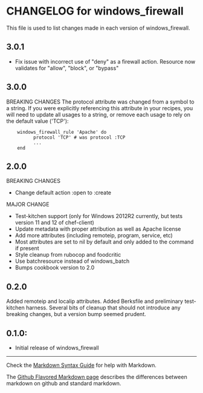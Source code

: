 # CHANGELOG for windows_firewall

This file is used to list changes made in each version of windows_firewall.

## 3.0.1

* Fix issue with incorrect use of "deny" as a firewall action. Resource now validates for "allow", "block", or "bypass"

## 3.0.0

BREAKING CHANGES
The protocol attribute was changed from a symbol to a string. If you were explicitly referencing this attribute in your recipes, you will need to update all usages to a string, or remove each usage to rely on the default value ('TCP'):
```
    windows_firewall_rule 'Apache' do
          protocol 'TCP' # was protocol :TCP
          ...
    end
```

## 2.0.0

BREAKING CHANGES
* Change default action :open to :create

MAJOR CHANGE
* Test-kitchen support (only for Windows 2012R2 currently, but tests version 11 and 12 of chef-client)
* Update metadata with proper attribution as well as Apache license
* Add more attributes (including remoteip, program, service, etc)
* Most attributes are set to nil by default and only added to the command if present
* Style cleanup from rubocop and foodcritic
* Use batchresource instead of windows_batch
* Bumps cookbook version to 2.0

## 0.2.0

Added remoteip and localip attributes. Added Berksfile and preliminary test-kitchen harness. Several bits of cleanup that should not introduce any breaking changes, but a version bump seemed prudent.

## 0.1.0:

* Initial release of windows_firewall

- - -
Check the [Markdown Syntax Guide](http://daringfireball.net/projects/markdown/syntax) for help with Markdown.

The [Github Flavored Markdown page](http://github.github.com/github-flavored-markdown/) describes the differences between markdown on github and standard markdown.
